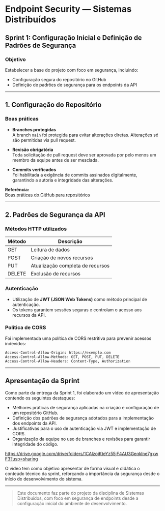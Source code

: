 # Endpoint Security — Sistemas Distribuídos

## Sprint 1: Configuração Inicial e Definição de Padrões de Segurança

### Objetivo  
Estabelecer a base do projeto com foco em segurança, incluindo:

- Configuração segura do repositório no GitHub  
- Definição de padrões de segurança para os endpoints da API

---

## 1. Configuração do Repositório

### Boas práticas

- **Branches protegidas**  
  A branch `main` foi protegida para evitar alterações diretas. Alterações só são permitidas via pull request.

- **Revisão obrigatória**  
  Toda solicitação de pull request deve ser aprovada por pelo menos um membro da equipe antes de ser mesclada.

- **Commits verificados**  
  Foi habilitada a exigência de commits assinados digitalmente, garantindo a autoria e integridade das alterações.

**Referência:**  
[Boas práticas do GitHub para repositórios](https://docs.github.com/pt/repositories/creating-and-managing-repositories/best-practices-for-repositories)

---

## 2. Padrões de Segurança da API

### Métodos HTTP utilizados

| Método  | Descrição                           |
|---------|-------------------------------------|
| GET     | Leitura de dados                    |
| POST    | Criação de novos recursos           |
| PUT     | Atualização completa de recursos    |
| DELETE  | Exclusão de recursos                |

### Autenticação

- Utilização de **JWT (JSON Web Tokens)** como método principal de autenticação.
- Os tokens garantem sessões seguras e controlam o acesso aos recursos da API.

### Política de CORS

Foi implementada uma política de CORS restritiva para prevenir acessos indevidos:

```http
Access-Control-Allow-Origin: https://exemplo.com
Access-Control-Allow-Methods: GET, POST, PUT, DELETE
Access-Control-Allow-Headers: Content-Type, Authorization
```

---

## Apresentação da Sprint

Como parte da entrega da Sprint 1, foi elaborado um vídeo de apresentação contendo os seguintes destaques:

- Melhores práticas de segurança aplicadas na criação e configuração de um repositório GitHub.
- Definição dos padrões de segurança adotados para a implementação dos endpoints da API.
- Justificativas para o uso de autenticação via JWT e implementação de CORS.
- Organização da equipe no uso de branches e revisões para garantir integridade do código.

https://drive.google.com/drive/folders/1CAlzojKteYz55jF4AU3Geqklne7gxwF3?usp=sharing

O vídeo tem como objetivo apresentar de forma visual e didática o conteúdo técnico da sprint, reforçando a importância da segurança desde o início do desenvolvimento do sistema.

---

> Este documento faz parte do projeto da disciplina de Sistemas Distribuídos, com foco em segurança de endpoints desde a configuração inicial do ambiente de desenvolvimento.

